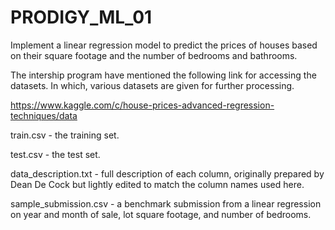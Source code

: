 # PRODIGY_ML_01
Implement a linear regression model to predict the prices of houses based on their square footage and the number of bedrooms and bathrooms.

The intership program have mentioned the following link for accessing the datasets. In which, various datasets are given for further processing. 

https://www.kaggle.com/c/house-prices-advanced-regression-techniques/data

train.csv - the training set.

test.csv - the test set.

data_description.txt - full description of each column, originally prepared by Dean De Cock but lightly edited to match the column names used here.

sample_submission.csv - a benchmark submission from a linear regression on year and month of sale, lot square footage, and number of bedrooms.
